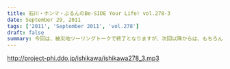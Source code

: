 ```yaml
---
title: 石川・ホンマ・ぶるんのBe-SIDE Your Life! vol.278-3
date: September 29, 2011
tags: ['2011', 'September 2011', 'vol.278']
draft: false
summary: 今回は、被災地ツーリングトークで終了となりますが、次回以降からは、もちろんいつもの「しょーもない」トークと素敵なネタで飾る配信となります。オタノシミニ・・・ STAND UP JAPAN！NAMAE
---
```


http://project-phi.ddo.jp/ishikawa/ishikawa278_3.mp3